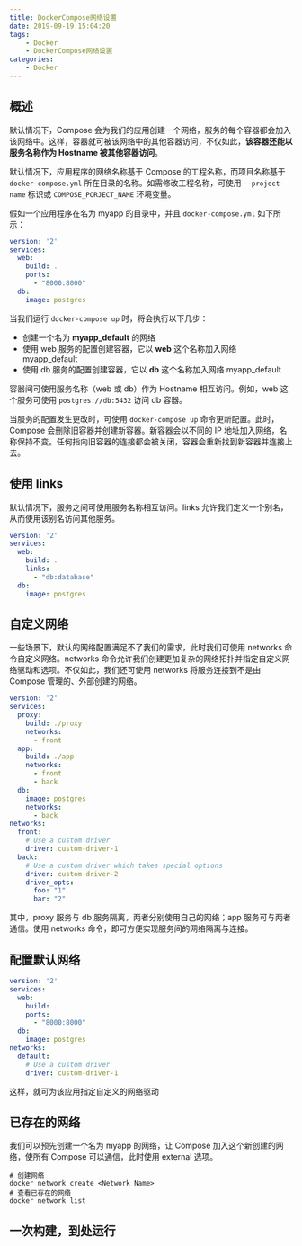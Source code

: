 ```yaml
---
title: DockerCompose网络设置
date: 2019-09-19 15:04:20
tags: 
	- Docker
	- DockerCompose网络设置
categories:
	- Docker
---
```


## 概述

默认情况下，Compose 会为我们的应用创建一个网络，服务的每个容器都会加入该网络中。这样，容器就可被该网络中的其他容器访问，不仅如此，**该容器还能以服务名称作为 Hostname 被其他容器访问**。

默认情况下，应用程序的网络名称基于 Compose 的工程名称，而项目名称基于 `docker-compose.yml` 所在目录的名称。如需修改工程名称，可使用 `--project-name` 标识或 `COMPOSE_PORJECT_NAME` 环境变量。

假如一个应用程序在名为 myapp 的目录中，并且 `docker-compose.yml` 如下所示：

```yml
version: '2'
services:
  web:
    build: .
    ports:
      - "8000:8000"
  db:
    image: postgres
```

当我们运行 `docker-compose up` 时，将会执行以下几步：

- 创建一个名为 **myapp_default** 的网络
- 使用 web 服务的配置创建容器，它以 **web** 这个名称加入网络 myapp_default
- 使用 db 服务的配置创建容器，它以 **db** 这个名称加入网络 myapp_default

容器间可使用服务名称（web 或 db）作为 Hostname 相互访问。例如，web 这个服务可使用 `postgres://db:5432` 访问 db 容器。

当服务的配置发生更改时，可使用 `docker-compose up` 命令更新配置。此时，Compose 会删除旧容器并创建新容器。新容器会以不同的 IP 地址加入网络，名称保持不变。任何指向旧容器的连接都会被关闭，容器会重新找到新容器并连接上去。

## 使用 links

默认情况下，服务之间可使用服务名称相互访问。links 允许我们定义一个别名，从而使用该别名访问其他服务。

```yml
version: '2'
services:
  web:
    build: .
    links:
      - "db:database"
  db:
    image: postgres
```

## 自定义网络

一些场景下，默认的网络配置满足不了我们的需求，此时我们可使用 networks 命令自定义网络。networks 命令允许我们创建更加复杂的网络拓扑并指定自定义网络驱动和选项。不仅如此，我们还可使用 networks 将服务连接到不是由 Compose 管理的、外部创建的网络。

```yml
version: '2'
services:
  proxy:
    build: ./proxy
    networks:
      - front
  app:
    build: ./app
    networks:
      - front
      - back
  db:
    image: postgres
    networks:
      - back
networks:
  front:
    # Use a custom driver
    driver: custom-driver-1
  back:
    # Use a custom driver which takes special options
    driver: custom-driver-2
    driver_opts:
      foo: "1"
      bar: "2"
```

其中，proxy 服务与 db 服务隔离，两者分别使用自己的网络；app 服务可与两者通信。使用 networks 命令，即可方便实现服务间的网络隔离与连接。

## 配置默认网络

```yml
version: '2'
services:
  web:
    build: .
    ports:
      - "8000:8000"
  db:
    image: postgres
networks:
  default:
    # Use a custom driver
    driver: custom-driver-1
```

这样，就可为该应用指定自定义的网络驱动

## 已存在的网络

我们可以预先创建一个名为 myapp 的网络，让 Compose 加入这个新创建的网络，使所有 Compose 可以通信，此时使用 external 选项。

```shell
# 创建网络
docker network create <Network Name>
# 查看已存在的网络
docker network list
```

## 一次构建，到处运行